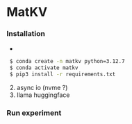 # MatKV

### Installation
-

   ```bash
    $ conda create -n matkv python=3.12.7
    $ conda activate matkv
    $ pip3 install -r requirements.txt
   ```
2. async io (nvme ?)
3. llama huggingface

### Run experiment
